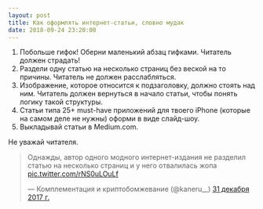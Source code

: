 ```yaml
---
layout: post
title: Как оформлять интернет-статьи, словно мудак
date: 2018-09-24 23:20:00
---
```


1. Побольше гифок! Оберни маленький абзац гифками. Читатель должен страдать!
2. Раздели одну статью на несколько страниц без веской на то причины. Читатель не должен расслабляться.
3. Изображение, которое относится к подзаголовку, должно стоять над ним. Читатель должен вернуться в начало статьи, чтобы понять логику такой структуры.
4. Статьи типа 25+ must-have приложений для твоего iPhone (которые на самом деле не нужны) оформи в виде слайд-шоу.
5. Выкладывай статьи в Medium.com.

Не уважай читателя.

<blockquote class="twitter-tweet" data-lang="ru"><p lang="ru" dir="ltr">Однажды, автор одного модного интернет-издания не разделил статью на несколько страниц и у него отвалилась жопа <a href="https://t.co/rNS0uLOuLf">pic.twitter.com/rNS0uLOuLf</a></p>&mdash; Комплементация и криптобомжевание (@kaneru__) <a href="https://twitter.com/kaneru__/status/947299556202496001?ref_src=twsrc%5Etfw">31 декабря 2017 г.</a></blockquote> <script async src="https://platform.twitter.com/widgets.js" charset="utf-8"></script> 
